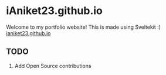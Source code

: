 # iAniket23.github.io
Welcome to my portfolio website! 
This is made using Sveltekit :)   
[ianiket23.github.io](https://ianiket23.github.io)

## TODO   
1. Add Open Source contributions

